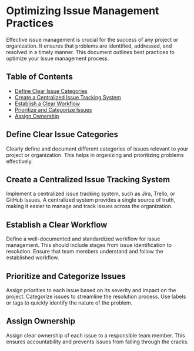 # Optimizing Issue Management Practices

Effective issue management is crucial for the success of any project or organization. It ensures that
problems are identified, addressed, and resolved in a timely manner. This document outlines best
practices to optimize your issue management process.

## Table of Contents
- [Define Clear Issue Categories](#define-clear-issue-categories)
- [Create a Centralized Issue Tracking System](#create-a-centralized-issue-tracking-system)
- [Establish a Clear Workflow](#establish-a-clear-workflow)
- [Prioritize and Categorize Issues](#prioritize-and-categorize-issues)
- [Assign Ownership](#assign-ownership)


## Define Clear Issue Categories

Clearly define and document different categories of issues relevant to your project or organization. 
This helps in organizing and prioritizing problems effectively.

## Create a Centralized Issue Tracking System

Implement a centralized issue tracking system, such as Jira, Trello, or GitHub Issues. A centralized
system provides a single source of truth, making it easier to manage and track issues across the organization.

## Establish a Clear Workflow

Define a well-documented and standardized workflow for issue management. This should include stages from
issue identification to resolution. Ensure that team members understand and follow the established workflow.

## Prioritize and Categorize Issues

Assign priorities to each issue based on its severity and impact on the project. Categorize issues to
streamline the resolution process. Use labels or tags to quickly identify the nature of the problem.

## Assign Ownership

Assign clear ownership of each issue to a responsible team member. This ensures accountability and
prevents issues from falling through the cracks.

